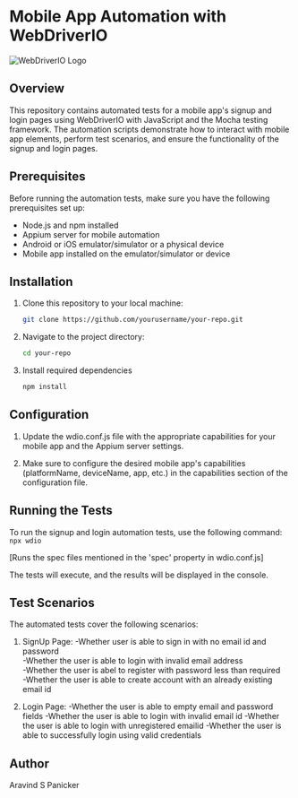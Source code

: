 # Mobile App Automation with WebDriverIO

![WebDriverIO Logo](https://yt3.googleusercontent.com/i26ziVmH6mleSVzkXpRi78EfnAQq18oEpCZjERSFTGauqhC03n9mBmehy11CyjvOGDhPNZKoh7U=s176-c-k-c0x00ffffff-no-rj)

## Overview

This repository contains automated tests for a mobile app's signup and login pages using WebDriverIO with JavaScript and the Mocha testing framework. The automation scripts demonstrate how to interact with mobile app elements, perform test scenarios, and ensure the functionality of the signup and login pages.

## Prerequisites

Before running the automation tests, make sure you have the following prerequisites set up:

- Node.js and npm installed
- Appium server for mobile automation
- Android or iOS emulator/simulator or a physical device
- Mobile app installed on the emulator/simulator or device

## Installation

1. Clone this repository to your local machine:

   ```bash
   git clone https://github.com/yourusername/your-repo.git

2. Navigate to the project directory:
   
   ```bash
   cd your-repo
3. Install required dependencies

   ```bash
   npm install

## Configuration

1. Update the wdio.conf.js file with the appropriate capabilities for your mobile app and the Appium server settings.

2. Make sure to configure the desired mobile app's capabilities (platformName, deviceName, app, etc.) in the capabilities section of the configuration file.

## Running the Tests

To run the signup and login automation tests, use the following command:
   ```npx wdio```

[Runs the spec files mentioned in the 'spec' property in wdio.conf.js]

The tests will execute, and the results will be displayed in the console.

## Test Scenarios

The automated tests cover the following scenarios:

1. SignUp Page:
      -Whether user is able to sign in with no email id and password<br>
      -Whether the user is able to login with invalid email address<br>
      -Whether the user is abel to register with password less than required<br>
      -Whether the user is able to create account with an already existing email id

2. Login Page:
      -Whether the user is able to empty email and password fields
      -Whether the user is able to login with invalid email id
      -Whether the user is able to login with unregistered emailid
      -Whether the user is able to successfully login using valid credentials

## Author

Aravind S Panicker
